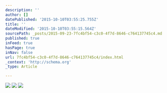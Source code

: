 ```yaml
---
description: ''
author: []
datePublished: '2015-10-10T03:55:25.755Z'
title: ''
dateModified: '2015-10-10T03:55:15.564Z'
sourcePath: _posts/2015-09-23-7fc4bf54-c3c0-4f7d-8646-c764137745c4.md
published: true
inFeed: true
hasPage: true
inNav: false
url: 7fc4bf54-c3c0-4f7d-8646-c764137745c4/index.html
_context: 'http://schema.org'
_type: Article

---
```

![](https://the-grid-user-content.s3-us-west-2.amazonaws.com/ae111c48-8dd4-4b6b-958c-0e89cfcb7674.png)
![](https://the-grid-user-content.s3-us-west-2.amazonaws.com/65407b99-10cc-4f93-b594-9006f265ebfb.png)
![](https://the-grid-user-content.s3-us-west-2.amazonaws.com/67879019-8e85-44c7-992d-956667df9775.png)